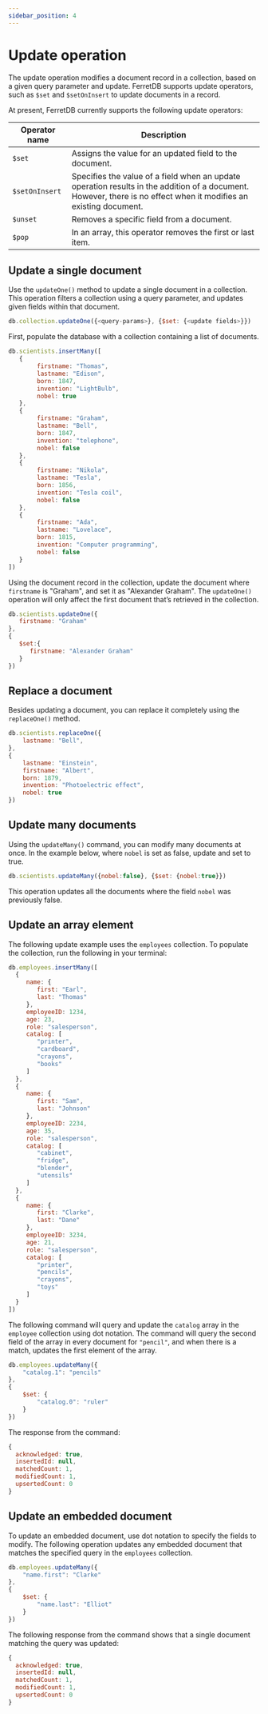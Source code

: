 ```yaml
---
sidebar_position: 4
---
```


# Update operation

The update operation modifies a document record in a collection, based on a given query parameter and update.
FerretDB supports update operators, such as `$set` and `$setOnInsert` to update documents in a record.

At present, FerretDB currently supports the following update operators:

| Operator name | Description |
| --- | --- |
| `$set` | Assigns the value for an updated field to the document. |
| `$setOnInsert` | Specifies the value of a field when an update operation results in the addition of a document.  However, there is no effect when it modifies an existing document. |
| `$unset` | Removes a specific field from a document. |
| `$pop` | In an array, this operator removes the first or last item. |

## Update a single document

Use the `updateOne()` method to update a single document in a collection.
This operation filters a collection using a query parameter, and updates given fields within that document.

```js
db.collection.updateOne({<query-params>}, {$set: {<update fields>}})
```

First, populate the database with a collection containing a list of documents.

```js
db.scientists.insertMany([
   {
        firstname: "Thomas",
        lastname: "Edison",
        born: 1847,
        invention: "LightBulb",
        nobel: true
   },
   {
        firstname: "Graham",
        lastname: "Bell",
        born: 1847,
        invention: "telephone",
        nobel: false
   },
   {
        firstname: "Nikola",
        lastname: "Tesla",
        born: 1856,
        invention: "Tesla coil",
        nobel: false
   },
   {
        firstname: "Ada",
        lastname: "Lovelace",
        born: 1815,
        invention: "Computer programming",
        nobel: false
   }
])
```

Using the document record in the collection, update the document where `firstname` is "Graham", and set it as "Alexander Graham".
The `updateOne()` operation will only affect the first document that’s retrieved in the collection.

```js
db.scientists.updateOne({
   firstname: "Graham"
},
{
   $set:{
      firstname: "Alexander Graham"
   }
})
```

## Replace a document

Besides updating a document, you can replace it completely using the `replaceOne()` method.

```js
db.scientists.replaceOne({
    lastname: "Bell",
},
{
    lastname: "Einstein",
    firstname: "Albert",
    born: 1879,
    invention: "Photoelectric effect",
    nobel: true
})
```

## Update many documents

Using the `updateMany()` command, you can modify many documents at once.
In the example below, where `nobel` is set as false, update and set to true.

```js
db.scientists.updateMany({nobel:false}, {$set: {nobel:true}})
```

This operation updates all the documents where the field `nobel` was previously false.

## Update an array element

The following update example uses the `employees` collection.
To populate the collection, run the following in your terminal:

```js
db.employees.insertMany([
  {
     name: {
        first: "Earl",
        last: "Thomas"
     },
     employeeID: 1234,
     age: 23,
     role: "salesperson",
     catalog: [
        "printer",
        "cardboard",
        "crayons",
        "books"
     ]
  },
  {
     name: {
        first: "Sam",
        last: "Johnson"
     },
     employeeID: 2234,
     age: 35,
     role: "salesperson",
     catalog: [
        "cabinet",
        "fridge",
        "blender",
        "utensils"
     ]
  },
  {
     name: {
        first: "Clarke",
        last: "Dane"
     },
     employeeID: 3234,
     age: 21,
     role: "salesperson",
     catalog: [
        "printer",
        "pencils",
        "crayons",
        "toys"
     ]
  }
])
```

The following command will query and update the `catalog` array in the `employee` collection using dot notation.
The command will query the second field of the array in every document for `"pencil"`, and when there is a match, updates the first element of the array.

```js
db.employees.updateMany({
    "catalog.1": "pencils"
}, 
{
    $set: {
        "catalog.0": "ruler"
    }
})
```

The response from the command:

```js
{
  acknowledged: true,
  insertedId: null,
  matchedCount: 1,
  modifiedCount: 1,
  upsertedCount: 0
}
```

## Update an embedded document

To update an embedded document, use dot notation to specify the fields to modify.
The following operation updates any embedded document that matches the specified query in the `employees` collection.

```js
db.employees.updateMany({
    "name.first": "Clarke"
}, 
{
    $set: {
        "name.last": "Elliot"
    }
})
```

The following response from the command shows that a single document matching the query was updated:

```js
{
  acknowledged: true,
  insertedId: null,
  matchedCount: 1,
  modifiedCount: 1,
  upsertedCount: 0
}
```
